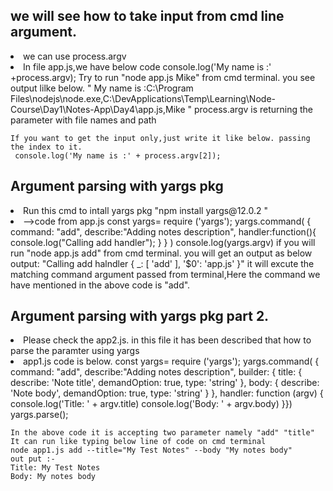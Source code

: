 ## we will see how to take input from cmd line argument. 
<li>we can use process.argv</li>
<li>In file app.js,we have below code 
console.log('My name is :' +process.argv);
Try to run "node app.js Mike" from cmd terminal. you see output lilke below.
"
    My name is :C:\Program Files\nodejs\node.exe,C:\DevApplications\Temp\Learning\Node-Course\Day1\Notes-App\Day4\app.js,Mike
"
    process.argv is returning the parameter with file names and path

    If you want to get the input only,just write it like below. passing the index to it.
     console.log('My name is :' + process.argv[2]); 
</li>

## Argument parsing with yargs pkg 
<li>
    Run this cmd to intall yargs pkg "npm install yargs@12.0.2 " 
</li>
<li> -->code from app.js
    const yargs= require ('yargs');
    yargs.command(
        {
            command: "add",
            describe:"Adding notes description",
            handler:function(){
                console.log("Calling add handler");
            }
        }
    )
    console.log(yargs.argv) 
    if you will run "node app.js add" from cmd terminal. you will get an output as below
    output: "Calling add halndler  { _: [ 'add' ], '$0': 'app.js' }"
    it will excute the matching command argument passed from terminal,Here the command we have mentioned in the above code is "add".
</li>

## Argument parsing with yargs pkg part 2.

<li>Please check the app2.js. in this file it has been described that how to parse the paramter using yargs
</li>
<li>
    app1.js code is below.
    const yargs= require ('yargs');
    yargs.command(
        {
            command: "add",
            describe:"Adding notes description",
            builder: {
                title: {
                    describe: 'Note title',
                    demandOption: true,
                    type: 'string'
                },
                body: {
                    describe: 'Note body',
                    demandOption: true,
                    type: 'string'
                }
            },
            handler: function (argv) {
            console.log('Title: ' + argv.title)
            console.log('Body: ' + argv.body)
            }})
    yargs.parse();

    In the above code it is accepting two parameter namely "add" "title"
    It can run like typing below line of code on cmd terminal
    node app1.js add --title="My Test Notes" --body "My notes body"
    out put :-
    Title: My Test Notes
    Body: My notes body
 </li>